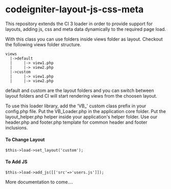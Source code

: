 # codeigniter-layout-js-css-meta
This repository extends the CI 3 loader in order to provide support for layouts, adding js, css and meta data dynamically to the required page load.

With this class you can use folders inside views folder as layout. Checkout the following views folder structure.

```
views
  |->default
  |     |-> view1.php
  |     |-> view2.php
  |->custom
  |     |-> view1.php
  |     |-> view2.php
```
default and custom are the layout folders and you can switch between layout folders and CI will start rendering views from the choosen layout.

To use this loader library, add the 'VB_' custom class prefix in your config.php file. Put the VB_Loader.php in the application core folder. Put the layout_helper.php helper inside your application's helper folder. Use our header.php and footer.php template for common header and footer inclusions.


#### To Change Layout
```
$this->load->set_layout('custom');
```

#### To Add JS
```
$this->load->add_js([['src'=>'users.js']]);
```


More documentation to come....

